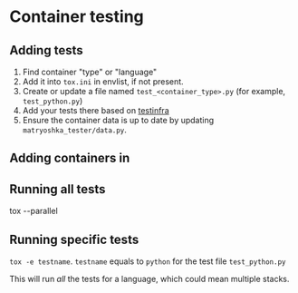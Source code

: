# Container testing

## Adding tests

1. Find container "type" or "language"
2. Add it into `tox.ini` in envlist, if not present.
3. Create or update a file named `test_<container_type>.py` (for example, `test_python.py`)
4. Add your tests there based on [testinfra](https://testinfra.readthedocs.io/en/latest/modules.html)
5. Ensure the container data is up to date by updating `matryoshka_tester/data.py`.

## Adding containers in 
## Running all tests

tox --parallel

## Running specific tests

`tox -e testname`. `testname` equals to `python` for the test file `test_python.py`

This will run _all_ the tests for a language, which could mean multiple stacks.